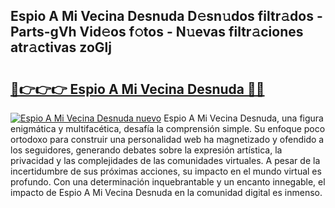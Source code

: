 ## Espio A Mi Vecina Desnuda D𝚎sn𝚞dos filtr𝚊dos - Parts-gVh Vid𝚎os f𝚘tos - N𝚞evas filtr𝚊ciones atr𝚊ctivas zoGlj

# <h2><a href="http://mb97y8.tromn.icu/?c=Espio+A+Mi+Vecina+Desnuda">🔗👉👉👉 Espio A Mi Vecina Desnuda 🔗🔗</a></h2>

[![Espio A Mi Vecina Desnuda nuevo](https://i.imgur.com/pEAQMta.gif)](http://mb97y8.tromn.icu/?c=Espio+A+Mi+Vecina+Desnuda)
Espio A Mi Vecina Desnuda, una figura enigmática y multifacética, desafía la comprensión simple. Su enfoque poco ortodoxo para construir una personalidad web ha magnetizado y ofendido a los seguidores, generando debates sobre la expresión artística, la privacidad y las complejidades de las comunidades virtuales. A pesar de la incertidumbre de sus próximas acciones, su impacto en el mundo virtual es profundo. Con una determinación inquebrantable y un encanto innegable, el impacto de Espio A Mi Vecina Desnuda en la comunidad digital es inmenso.
